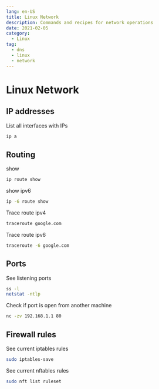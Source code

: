 ```yaml
---
lang: en-US
title: Linux Network
description: Commands and recipes for network operations
date: 2021-02-05
category:
  - Linux
tag:
  - dns
  - linux
  - network
---
```


# Linux Network 

## IP addresses

List all interfaces with IPs

```sh
ip a
```

## Routing

show

```sh
ip route show
```

show ipv6
```sh
ip -6 route show
```

Trace route ipv4
```sh
traceroute google.com
```

Trace route ipv6
```sh
traceroute -6 google.com
```

## Ports

See listening ports
```sh
ss -l
netstat -ntlp
```

Check if port is open from another machine
```sh
nc -zv 192.168.1.1 80
```

## Firewall rules

See current iptables rules

```sh
sudo iptables-save
```

See current nftables rules

```sh
sudo nft list ruleset
```